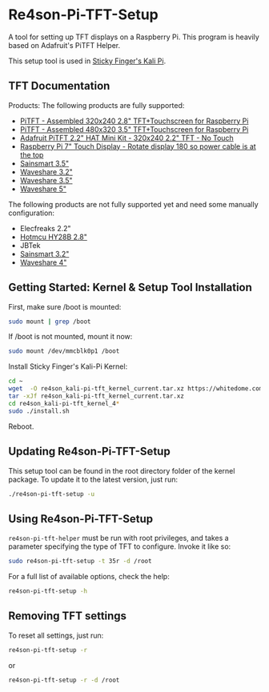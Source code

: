 # Re4son-Pi-TFT-Setup

A tool for setting up TFT displays on a Raspberry Pi. This program is heavily based on Adafruit's PiTFT Helper.

This setup tool is used in [Sticky Finger's Kali Pi](http://www.whitedome.com.au/kali-pi).

## TFT Documentation

Products:
The following products are fully supported:

- [PiTFT - Assembled 320x240 2.8" TFT+Touchscreen for Raspberry Pi](https://www.adafruit.com/product/1601)
- [PiTFT - Assembled 480x320 3.5" TFT+Touchscreen for Raspberry Pi](https://www.adafruit.com/product/2097)
- [Adafruit PiTFT 2.2" HAT Mini Kit - 320x240 2.2" TFT - No Touch](https://www.adafruit.com/product/2315)
- [Raspberry Pi 7" Touch Display - Rotate display 180 so power cable is at the top](https://www.raspberrypi.org/products/raspberry-pi-touch-display/)
- [Sainsmart 3.5"](http://www.sainsmart.com/sainsmart-3-5-inch-tft-lcd-320-480-touch-screen-display-for-raspberry-pi-2-b-b.html)
- [Waveshare 3.2"](http://www.waveshare.com/wiki/3.2inch_RPi_LCD_(B))
- [Waveshare 3.5"](http://www.waveshare.com/wiki/3.5inch_RPi_LCD_(A))
- [Waveshare 5"](http://www.waveshare.com/wiki/5inch_HDMI_LCD)

The following products are not fully supported yet and need some manually configuration:
- Elecfreaks 2.2"
- [Hotmcu HY28B 2.8"](http://www.hotmcu.com/28-touch-screen-tft-lcd-with-all-interface-p-63.html)
- JBTek
- [Sainsmart 3.2"](http://www.sainsmart.com/sainsmart-3-2-tft-lcd-module-320-240-touch-screen-display-for-raspberry-pi.html)
- [Waveshare 4"](http://www.waveshare.com/wiki/4inch_RPi_LCD_(A))



## Getting Started: Kernel & Setup Tool Installation

First, make sure /boot is mounted:
```sh
sudo mount | grep /boot
```
If /boot is not mounted, mount it now:
```sh
sudo mount /dev/mmcblk0p1 /boot
```

Install Sticky Finger's Kali-Pi Kernel:

```sh
cd ~
wget  -O re4son_kali-pi-tft_kernel_current.tar.xz https://whitedome.com.au/re4son/downloads/11299/
tar -xJf re4son_kali-pi-tft_kernel_current.tar.xz
cd re4son_kali-pi-tft_kernel_4*
sudo ./install.sh
```
Reboot.

## Updating Re4son-Pi-TFT-Setup

This setup tool can be found in the root directory folder of the kernel package.
To update it to the latest version, just run:

```sh
./re4son-pi-tft-setup -u
```

## Using Re4son-Pi-TFT-Setup

`re4son-pi-tft-helper` must be run with root privileges, and takes a parameter
specifying the type of TFT to configure.  Invoke it like so:

```sh
sudo re4son-pi-tft-setup -t 35r -d /root
```

For a full list of available options, check the help:

```sh
re4son-pi-tft-setup -h
```

## Removing TFT settings

To reset all settings, just run:

```sh
re4son-pi-tft-setup -r
```
 or

```sh
re4son-pi-tft-setup -r -d /root
``` 
 
